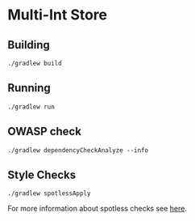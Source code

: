 # Multi-Int Store

## Building
`./gradlew build`

## Running
`./gradlew run`

## OWASP check
`./gradlew dependencyCheckAnalyze --info`

## Style Checks
`./gradlew spotlessApply`

For more information about spotless checks see 
[here](https://github.com/diffplug/spotless/tree/master/plugin-gradle#custom-rules).
